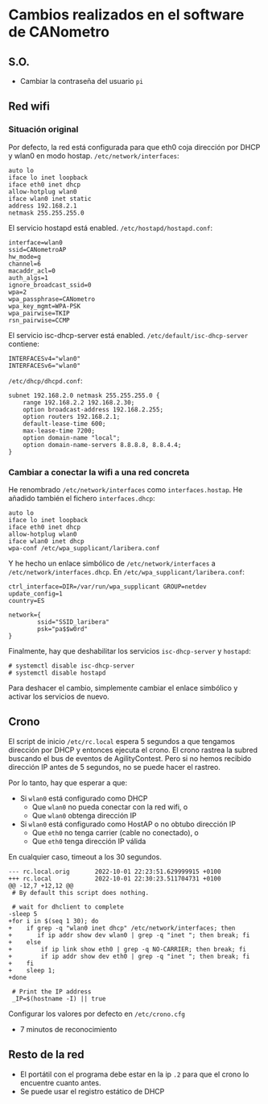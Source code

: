 # Cambios realizados en el software de CANometro

## S.O.

- Cambiar la contraseña del usuario `pi`

## Red wifi

### Situación original
Por defecto, la red está configurada para que eth0 coja dirección por DHCP y wlan0 en modo hostap. `/etc/network/interfaces`:

    auto lo
    iface lo inet loopback
    iface eth0 inet dhcp
    allow-hotplug wlan0
    iface wlan0 inet static
    address 192.168.2.1
    netmask 255.255.255.0

El servicio hostapd está enabled. `/etc/hostapd/hostapd.conf`:

    interface=wlan0
    ssid=CANometroAP
    hw_mode=g
    channel=6
    macaddr_acl=0
    auth_algs=1
    ignore_broadcast_ssid=0
    wpa=2
    wpa_passphrase=CANometro
    wpa_key_mgmt=WPA-PSK
    wpa_pairwise=TKIP
    rsn_pairwise=CCMP

El servicio isc-dhcp-server está enabled. `/etc/default/isc-dhcp-server` contiene:

    INTERFACESv4="wlan0"
    INTERFACESv6="wlan0"

`/etc/dhcp/dhcpd.conf`:

    subnet 192.168.2.0 netmask 255.255.255.0 {
        range 192.168.2.2 192.168.2.30;
        option broadcast-address 192.168.2.255;
        option routers 192.168.2.1;
        default-lease-time 600;
        max-lease-time 7200;
        option domain-name "local";
        option domain-name-servers 8.8.8.8, 8.8.4.4;
    }

### Cambiar a conectar la wifi a una red concreta

He renombrado `/etc/network/interfaces` como `interfaces.hostap`. He añadido también el fichero `interfaces.dhcp`:

    auto lo
    iface lo inet loopback
    iface eth0 inet dhcp
    allow-hotplug wlan0
    iface wlan0 inet dhcp
    wpa-conf /etc/wpa_supplicant/laribera.conf

Y he hecho un enlace simbólico de `/etc/network/interfaces` a `/etc/network/interfaces.dhcp`. En `/etc/wpa_supplicant/laribera.conf`:

    ctrl_interface=DIR=/var/run/wpa_supplicant GROUP=netdev
    update_config=1
    country=ES

    network={
            ssid="SSID_laribera"
            psk="pa$$w0rd"
    }

Finalmente, hay que deshabilitar los servicios `isc-dhcp-server` y `hostapd`:

    # systemctl disable isc-dhcp-server
    # systemctl disable hostapd

Para deshacer el cambio, simplemente cambiar el enlace simbólico y activar los servicios de nuevo.

## Crono

El script de inicio `/etc/rc.local` espera 5 segundos a que tengamos dirección por DHCP y entonces ejecuta el crono. El crono rastrea la subred buscando el bus de eventos de AgilityContest. Pero si no hemos recibido dirección IP antes de 5 segundos, no se puede hacer el rastreo.

Por lo tanto, hay que esperar a que:
- Si `wlan0` está configurado como DHCP
  - Que `wlan0` no pueda conectar con la red wifi, o
  - Que `wlan0` obtenga dirección IP
- Si `wlan0` está configurado como HostAP o no obtubo dirección IP
  - Que `eth0` no tenga carrier (cable no conectado), o
  - Que `eth0` tenga dirección IP válida

En cualquier caso, timeout a los 30 segundos.

    --- rc.local.orig       2022-10-01 22:23:51.629999915 +0100
    +++ rc.local            2022-10-01 22:30:23.511704731 +0100
    @@ -12,7 +12,12 @@
     # By default this script does nothing.

     # wait for dhclient to complete
    -sleep 5
	+for i in $(seq 1 30); do
    +    if grep -q "wlan0 inet dhcp" /etc/network/interfaces; then
    +       if ip addr show dev wlan0 | grep -q "inet "; then break; fi
    +    else
    +        if ip link show eth0 | grep -q NO-CARRIER; then break; fi
    +        if ip addr show dev eth0 | grep -q "inet "; then break; fi
    +    fi
    +    sleep 1;
    +done

     # Print the IP address
     _IP=$(hostname -I) || true

Configurar los valores por defecto en `/etc/crono.cfg`
- 7 minutos de reconocimiento

## Resto de la red

- El portátil con el programa debe estar en la ip `.2` para que el crono lo encuentre cuanto antes.
- Se puede usar el registro estático de DHCP

